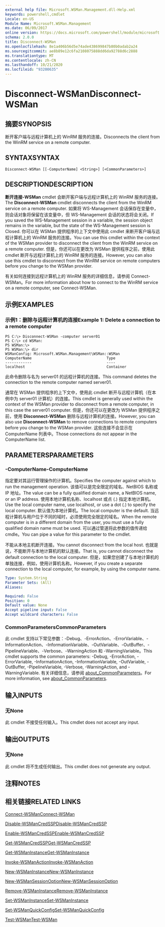 ```yaml
---
external help file: Microsoft.WSMan.Management.dll-Help.xml
keywords: powershell,cmdlet
Locale: en-US
Module Name: Microsoft.WSMan.Management
ms.date: 06/09/2017
online version: https://docs.microsoft.com/powershell/module/microsoft.wsman.management/disconnect-wsman?view=powershell-5.1&WT.mc_id=ps-gethelp
schema: 2.0.0
title: Disconnect-WSMan
ms.openlocfilehash: 8e1a406b56d5e74ade438699847b80b0adab2a24
ms.sourcegitcommit: ae8b89e12c6fa2108075888dd6da92788d6c2888
ms.translationtype: MT
ms.contentlocale: zh-CN
ms.lasthandoff: 10/21/2020
ms.locfileid: "93200635"
---
```

# <span data-ttu-id="437a6-103">Disconnect-WSMan</span><span class="sxs-lookup"><span data-stu-id="437a6-103">Disconnect-WSMan</span></span>

## <span data-ttu-id="437a6-104">摘要</span><span class="sxs-lookup"><span data-stu-id="437a6-104">SYNOPSIS</span></span>
<span data-ttu-id="437a6-105">断开客户端与远程计算机上的 WinRM 服务的连接。</span><span class="sxs-lookup"><span data-stu-id="437a6-105">Disconnects the client from the WinRM service on a remote computer.</span></span>

## <span data-ttu-id="437a6-106">SYNTAX</span><span class="sxs-lookup"><span data-stu-id="437a6-106">SYNTAX</span></span>

```
Disconnect-WSMan [[-ComputerName] <String>] [<CommonParameters>]
```

## <span data-ttu-id="437a6-107">DESCRIPTION</span><span class="sxs-lookup"><span data-stu-id="437a6-107">DESCRIPTION</span></span>
<span data-ttu-id="437a6-108">**断开连接-WSMan** cmdlet 会断开客户端与远程计算机上的 WinRM 服务的连接。</span><span class="sxs-lookup"><span data-stu-id="437a6-108">The **Disconnect-WSMan** cmdlet disconnects the client from the WinRM service on a remote computer.</span></span>
<span data-ttu-id="437a6-109">如果将 WS-Management 会话保存在变量中，则会话对象将保留在该变量中，但 WS-Management 会话的状态将会关闭。</span><span class="sxs-lookup"><span data-stu-id="437a6-109">If you saved the WS-Management session in a variable, the session object remains in the variable, but the state of the WS-Management session is Closed.</span></span>
<span data-ttu-id="437a6-110">你可以在 WSMan 提供程序的上下文中使用此 cmdlet 来断开客户端与远程计算机上的 WinRM 服务的连接。</span><span class="sxs-lookup"><span data-stu-id="437a6-110">You can use this cmdlet within the context of the WSMan provider to disconnect the client from the WinRM service on a remote computer.</span></span>
<span data-ttu-id="437a6-111">但是，你还可以在更改为 WSMan 提供程序之前，使用此 cmdlet 断开与远程计算机上的 WinRM 服务的连接。</span><span class="sxs-lookup"><span data-stu-id="437a6-111">However, you can also use this cmdlet to disconnect from the WinRM service on remote computers before you change to the WSMan provider.</span></span>

<span data-ttu-id="437a6-112">有关如何连接到远程计算机上的 WinRM 服务的详细信息，请参阅 Connect-WSMan。</span><span class="sxs-lookup"><span data-stu-id="437a6-112">For more information about how to connect to the WinRM service on a remote computer, see Connect-WSMan.</span></span>

## <span data-ttu-id="437a6-113">示例</span><span class="sxs-lookup"><span data-stu-id="437a6-113">EXAMPLES</span></span>

### <span data-ttu-id="437a6-114">示例1：删除与远程计算机的连接</span><span class="sxs-lookup"><span data-stu-id="437a6-114">Example 1: Delete a connection to a remote computer</span></span>

```
PS C:\> Disconnect-WSMan -computer server01
PS C:\> cd WSMan:
PS WSMan:\>
PS WSMan:\> dir
WSManConfig: Microsoft.WSMan.Management\WSMan::WSMan
ComputerName                                  Type
------------                                  ----
localhost                                     Container
```

<span data-ttu-id="437a6-115">此命令删除与名为 server01 的远程计算机的连接。</span><span class="sxs-lookup"><span data-stu-id="437a6-115">This command deletes the connection to the remote computer named server01.</span></span>

<span data-ttu-id="437a6-116">通常在 WSMan 提供程序的上下文中，使用此 cmdlet 断开与远程计算机（在本例中为 server01 计算机）的连接。</span><span class="sxs-lookup"><span data-stu-id="437a6-116">This cmdlet is generally used within the context of the WSMan provider to disconnect from a remote computer, in this case the server01 computer.</span></span>
<span data-ttu-id="437a6-117">但是，你还可以在更改为 WSMan 提供程序之前，使用 **Disconnect-WSMan** 删除与远程计算机的连接。</span><span class="sxs-lookup"><span data-stu-id="437a6-117">However, you can also use **Disconnect-WSMan** to remove connections to remote computers before you change to the WSMan provider.</span></span>
<span data-ttu-id="437a6-118">这些连接不会显示在 ComputerName 列表中。</span><span class="sxs-lookup"><span data-stu-id="437a6-118">Those connections do not appear in the ComputerName list.</span></span>

## <span data-ttu-id="437a6-119">PARAMETERS</span><span class="sxs-lookup"><span data-stu-id="437a6-119">PARAMETERS</span></span>

### <span data-ttu-id="437a6-120">-ComputerName</span><span class="sxs-lookup"><span data-stu-id="437a6-120">-ComputerName</span></span>
<span data-ttu-id="437a6-121">指定要对其运行管理操作的计算机。</span><span class="sxs-lookup"><span data-stu-id="437a6-121">Specifies the computer against which to run the management operation.</span></span>
<span data-ttu-id="437a6-122">该值可以是完全限定的域名、NetBIOS 名称或 IP 地址。</span><span class="sxs-lookup"><span data-stu-id="437a6-122">The value can be a fully qualified domain name, a NetBIOS name, or an IP address.</span></span>
<span data-ttu-id="437a6-123">使用本地计算机名称、localhost 或点 (.) 指定本地计算机。</span><span class="sxs-lookup"><span data-stu-id="437a6-123">Use the local computer name, use localhost, or use a dot (.) to specify the local computer.</span></span>
<span data-ttu-id="437a6-124">默认值为本地计算机。</span><span class="sxs-lookup"><span data-stu-id="437a6-124">The local computer is the default.</span></span>
<span data-ttu-id="437a6-125">当远程计算机与用户位于不同的域时，必须使用完全限定的域名。</span><span class="sxs-lookup"><span data-stu-id="437a6-125">When the remote computer is in a different domain from the user, you must use a fully qualified domain name must be used.</span></span>
<span data-ttu-id="437a6-126">可以通过管道将此参数的值传递给 cmdle。</span><span class="sxs-lookup"><span data-stu-id="437a6-126">You can pipe a value for this parameter to the cmdlet.</span></span>

<span data-ttu-id="437a6-127">不能从本地主机断开连接。</span><span class="sxs-lookup"><span data-stu-id="437a6-127">You cannot disconnect from the local host.</span></span>
<span data-ttu-id="437a6-128">也就是说，不能断开与本地计算机的默认连接。</span><span class="sxs-lookup"><span data-stu-id="437a6-128">That is, you cannot disconnect the default connection to the local computer.</span></span>
<span data-ttu-id="437a6-129">但是，如果您创建了与本地计算机的单独连接，例如，使用计算机名称。</span><span class="sxs-lookup"><span data-stu-id="437a6-129">However, if you create a separate connection to the local computer, for example, by using the computer name.</span></span>

```yaml
Type: System.String
Parameter Sets: (All)
Aliases:

Required: False
Position: 0
Default value: None
Accept pipeline input: False
Accept wildcard characters: False
```

### <span data-ttu-id="437a6-130">CommonParameters</span><span class="sxs-lookup"><span data-stu-id="437a6-130">CommonParameters</span></span>
<span data-ttu-id="437a6-131">此 cmdlet 支持以下常见参数：-Debug、-ErrorAction、-ErrorVariable、-InformationAction、-InformationVariable、-OutVariable、-OutBuffer、-PipelineVariable、-Verbose、-WarningAction 和 -WarningVariable。</span><span class="sxs-lookup"><span data-stu-id="437a6-131">This cmdlet supports the common parameters: -Debug, -ErrorAction, -ErrorVariable, -InformationAction, -InformationVariable, -OutVariable, -OutBuffer, -PipelineVariable, -Verbose, -WarningAction, and -WarningVariable.</span></span> <span data-ttu-id="437a6-132">有关详细信息，请参阅 [about_CommonParameters](https://go.microsoft.com/fwlink/?LinkID=113216)。</span><span class="sxs-lookup"><span data-stu-id="437a6-132">For more information, see [about_CommonParameters](https://go.microsoft.com/fwlink/?LinkID=113216).</span></span>

## <span data-ttu-id="437a6-133">输入</span><span class="sxs-lookup"><span data-stu-id="437a6-133">INPUTS</span></span>

### <span data-ttu-id="437a6-134">无</span><span class="sxs-lookup"><span data-stu-id="437a6-134">None</span></span>
<span data-ttu-id="437a6-135">此 cmdlet 不接受任何输入。</span><span class="sxs-lookup"><span data-stu-id="437a6-135">This cmdlet does not accept any input.</span></span>

## <span data-ttu-id="437a6-136">输出</span><span class="sxs-lookup"><span data-stu-id="437a6-136">OUTPUTS</span></span>

### <span data-ttu-id="437a6-137">无</span><span class="sxs-lookup"><span data-stu-id="437a6-137">None</span></span>
<span data-ttu-id="437a6-138">此 cmdlet 将不生成任何输出。</span><span class="sxs-lookup"><span data-stu-id="437a6-138">This cmdlet does not generate any output.</span></span>

## <span data-ttu-id="437a6-139">注释</span><span class="sxs-lookup"><span data-stu-id="437a6-139">NOTES</span></span>

## <span data-ttu-id="437a6-140">相关链接</span><span class="sxs-lookup"><span data-stu-id="437a6-140">RELATED LINKS</span></span>

[<span data-ttu-id="437a6-141">Connect-WSMan</span><span class="sxs-lookup"><span data-stu-id="437a6-141">Connect-WSMan</span></span>](Connect-WSMan.md)

[<span data-ttu-id="437a6-142">Disable-WSManCredSSP</span><span class="sxs-lookup"><span data-stu-id="437a6-142">Disable-WSManCredSSP</span></span>](Disable-WSManCredSSP.md)

[<span data-ttu-id="437a6-143">Enable-WSManCredSSP</span><span class="sxs-lookup"><span data-stu-id="437a6-143">Enable-WSManCredSSP</span></span>](Enable-WSManCredSSP.md)

[<span data-ttu-id="437a6-144">Get-WSManCredSSP</span><span class="sxs-lookup"><span data-stu-id="437a6-144">Get-WSManCredSSP</span></span>](Get-WSManCredSSP.md)

[<span data-ttu-id="437a6-145">Get-WSManInstance</span><span class="sxs-lookup"><span data-stu-id="437a6-145">Get-WSManInstance</span></span>](Get-WSManInstance.md)

[<span data-ttu-id="437a6-146">Invoke-WSManAction</span><span class="sxs-lookup"><span data-stu-id="437a6-146">Invoke-WSManAction</span></span>](Invoke-WSManAction.md)

[<span data-ttu-id="437a6-147">New-WSManInstance</span><span class="sxs-lookup"><span data-stu-id="437a6-147">New-WSManInstance</span></span>](New-WSManInstance.md)

[<span data-ttu-id="437a6-148">New-WSManSessionOption</span><span class="sxs-lookup"><span data-stu-id="437a6-148">New-WSManSessionOption</span></span>](New-WSManSessionOption.md)

[<span data-ttu-id="437a6-149">Remove-WSManInstance</span><span class="sxs-lookup"><span data-stu-id="437a6-149">Remove-WSManInstance</span></span>](Remove-WSManInstance.md)

[<span data-ttu-id="437a6-150">Set-WSManInstance</span><span class="sxs-lookup"><span data-stu-id="437a6-150">Set-WSManInstance</span></span>](Set-WSManInstance.md)

[<span data-ttu-id="437a6-151">Set-WSManQuickConfig</span><span class="sxs-lookup"><span data-stu-id="437a6-151">Set-WSManQuickConfig</span></span>](Set-WSManQuickConfig.md)

[<span data-ttu-id="437a6-152">Test-WSMan</span><span class="sxs-lookup"><span data-stu-id="437a6-152">Test-WSMan</span></span>](Test-WSMan.md)
